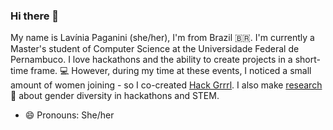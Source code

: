 ### Hi there 👋

<!--
**lfp2/lfp2** is a ✨ _special_ ✨ repository because its `README.md` (this file) appears on your GitHub profile.

Here are some ideas to get you started:

- 🔭 I’m currently working on ...
- 🌱 I’m currently learning ...
- 👯 I’m looking to collaborate on ...
- 🤔 I’m looking for help with ...
- 💬 Ask me about ...
- 📫 How to reach me: ...
- ⚡ Fun fact: ...
-->

My name is Lavínia Paganini (she/her), I'm from Brazil 🇧🇷. I'm currently a Master's student of Computer Science at the Universidade Federal de Pernambuco.
I love hackathons and the ability to create projects in a short-time frame. 💻 However, during my time at these events, I noticed a small amount of women joining - so I co-created [Hack Grrrl](https://hackgrrrl.com/).
I also make [research](https://scholar.google.com/citations?user=FfyAp2AAAAAJ)📜 about gender diversity in hackathons and STEM.
- 😄 Pronouns: She/her